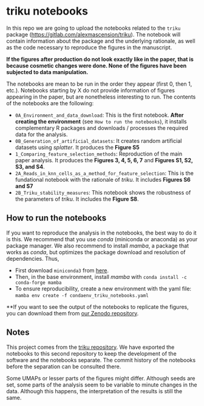# triku notebooks
In this repo we are going to upload the notebooks related to the `triku` package (https://gitlab.com/alexmascension/triku). The notebook will contain information about the package and the underlying rationale, as well as the code necessary to reproduce the figures in the manuscript. 

**If the figures after production do not look exactly like in the paper, that is because cosmetic changes were done. None of the figures have been subjected to data manipulation.**

The notebooks are mean to be run in the order they appear (first 0, then 1, etc.). Notebooks starting by X do not provide information of figures appearing in the paper, but are nonetheless interesting to run. The contents of the notebooks are the following:
* `0A_Environment_and_data_download`: This is the first notebook. **After creating the environment** (see `How to run the notebooks`), it installs complementary R packages and downloads / processes the required data for the analysis.
* `0B_Generation_of_artificial_datasets`: It creates random artificial datasets using *splatter*. It produces the **Figure S5**
* `1_Comparing_feature_selection_methods`: Reproduction of the main paper analysis. It produces the **Figures 3, 4, 5, 6, 7** and **Figures S1, S2, S3, and S4**.
* `2A_Reads_in_knn_cells_as_a_method_for_feature_selection`: This is the fundational notebook with the rationale of *triku*. It includes **Figures S6 and S7**
* `2B_Triku_stability_measures`: This notebook shows the robustness of the parameters of *triku*. It includes the **Figure S8**.

## How to run the notebooks
If you want to reproduce the analysis in the notebooks, the best way to do it is this. We recommend that you use *conda* (miniconda or anaconda) as your package manager. We also recommend to install *mamba*, a package that works as *conda*, but optimizes the package download and resolution of dependencies. Thus,
* First download `miniconda3` from [here](https://docs.conda.io/en/latest/miniconda.html).
* Then, in the base environment, install *mamba* with `conda install -c conda-forge mamba`
* To ensure reproducibility, create a new environment with the yaml file: `mamba env create -f condaenv_triku_notebooks.yaml`

**If you want to see the output of the notebooks to replicate the figures, you can download them from [our Zenodo repository](https://doi.org/10.5281/zenodo.4016714).

## Notes
This project comes from the [triku repository](https://gitlab.com/alexmascension/triku). We have exported the notebooks to this second repository to keep the development of the software and the notebooks separate. The commit history of the notebooks before the separation can be consulted there.

Some UMAPs or lesser parts of the figures might differ. Although seeds are set, some parts of the analysis seem to be variable to minute changes in the data. Although this happens, the interpretation of the results is still the same.